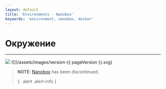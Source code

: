 ```yaml
---
layout: default
title: 'Environments - Nanobox'
keywords: 'environment, nanobox, docker'
---
```


# Окружение
- - -
![](/assets/images/document-status-stable-success.svg) ![](/assets/images/version-{{ pageVersion }}.svg)

> **NOTE**: [Nanobox][nanobox] has been discontinued. 
> 
> {: .alert .alert-info }

[nanobox]: https://nanobox.io
